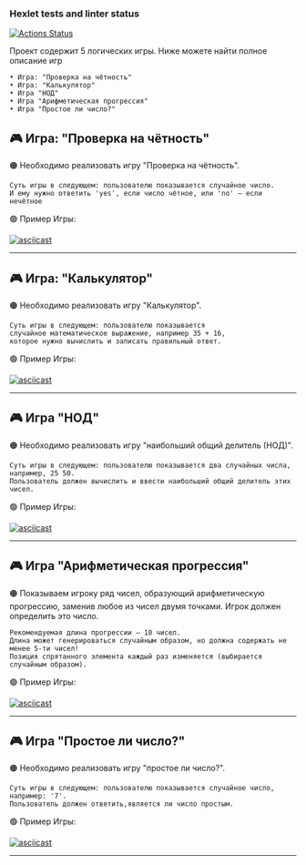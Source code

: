### Hexlet tests and linter status

[![Actions Status](https://github.com/Zak255/python-project-lvl1/workflows/hexlet-check/badge.svg)](https://github.com/Zak255/python-project-lvl1/actions)

Проект содержит 5 логических игры.
Ниже можете найти полное описание игр

    • Игра: "Проверка на чётность"
    • Игра: "Калькулятор"
    • Игра "НОД"
    • Игра "Арифметическая прогрессия"
    • Игра "Простое ли число?"

## 🎮 Игра: "Проверка на чётность"

🟠 Необходимо реализовать игру "Проверка на чётность".

    Суть игры в следующем: пользователю показывается случайное число. 
    И ему нужно ответить 'yes', если число чётное, или 'no' — если нечётное

🟢 Пример Игры:

[![asciicast](https://asciinema.org/a/Qhcx90SMvTFtXgcWdWnEHRGXt.svg)](https://asciinema.org/a/Qhcx90SMvTFtXgcWdWnEHRGXt)

---

## 🎮 Игра: "Калькулятор"

🟠 Необходимо реализовать игру "Калькулятор".

    Суть игры в следующем: пользователю показывается 
    случайное математическое выражение, например 35 + 16,
    которое нужно вычислить и записать правильный ответ.

🟢 Пример Игры:

[![asciicast](https://asciinema.org/a/CBx6LqI49rKmBcOTalEXpv8Sd.svg)](https://asciinema.org/a/CBx6LqI49rKmBcOTalEXpv8Sd)

---

## 🎮 Игра "НОД"

🟠 Необходимо реализовать игру "наибольший общий делитель (НОД)".

    Суть игры в следующем: пользователю показывается два случайных числа,
    например, 25 50.
    Пользователь должен вычислить и ввести наибольший общий делитель этих чисел.

🟢 Пример Игры:

[![asciicast](https://asciinema.org/a/TnZCQzqDCP0V2CXgP4dDewptu.svg)](https://asciinema.org/a/TnZCQzqDCP0V2CXgP4dDewptu)

---

## 🎮 Игра "Арифметическая прогрессия"

🟠 Показываем игроку ряд чисел, образующий арифметическую прогрессию,
заменив любое из чисел двумя точками. Игрок должен определить это число.

    Рекомендуемая длина прогрессии – 10 чисел.
    Длина может генерироваться случайным образом, но должна содержать не менее 5-ти чисел!
    Позиция спрятанного элемента каждый раз изменяется (выбирается случайным образом).

🟢 Пример Игры:

[![asciicast](https://asciinema.org/a/KMdK38jXoxzUbR5vZ9HxUFs6q.svg)](https://asciinema.org/a/KMdK38jXoxzUbR5vZ9HxUFs6q)

---

## 🎮 Игра "Простое ли число?"

🟠 Необходимо реализовать игру "простое ли число?".

    Суть игры в следующем: пользователю показывается случайное число, например: '7'.
    Пользователь должен ответить,является ли число простым.

🟢 Пример Игры:

[![asciicast](https://asciinema.org/a/vFmjzaHRPdw3lsNlbbWPdS1we.svg)](https://asciinema.org/a/vFmjzaHRPdw3lsNlbbWPdS1we)

---
